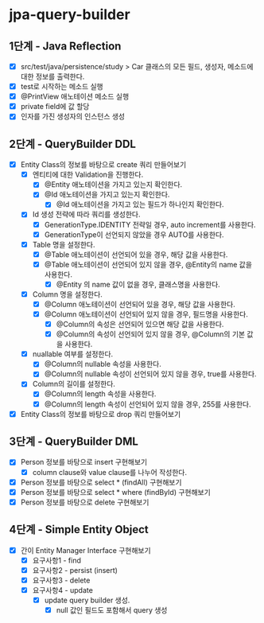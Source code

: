 # jpa-query-builder

## 1단계 - Java Reflection

- [x] src/test/java/persistence/study > Car 클래스의 모든 필드, 생성자, 메소드에 대한 정보를 출력한다.
- [x] test로 시작하는 메소드 실행
- [x] @PrintView 애노테이션 메소드 실행
- [x] private field에 값 할당
- [x] 인자를 가진 생성자의 인스턴스 생성

## 2단계 - QueryBuilder DDL

- [x] Entity Class의 정보를 바탕으로 create 쿼리 만들어보기
  - [x] 엔티티에 대한 Validation을 진행한다.
    - [x] @Entity 애노테이션을 가지고 있는지 확인한다.
    - [x] @Id 애노테이션을 가지고 있는지 확인한다.
      - [x] @Id 애노테이션을 가지고 있는 필드가 하나인지 확인한다.
  - [x] Id 생성 전략에 따라 쿼리를 생성한다.
    - [x] GenerationType.IDENTITY 전략일 경우, auto increment를 사용한다.
    - [x] GenerationType이 선언되지 않았을 경우 AUTO를 사용한다.
  - [x] Table 명을 설정한다.
    - [x] @Table 애노테이션이 선언되어 있을 경우, 해당 값을 사용한다.
    - [x] @Table 애노테이션이 선언되어 있지 않을 경우, @Entity의 name 값을 사용한다.
      - [x] @Entity 의 name 값이 없을 경우, 클래스명을 사용한다.
  - [x] Column 명을 설정한다.
    - [x] @Column 애노테이션이 선언되어 있을 경우, 해당 값을 사용한다.
    - [x] @Column 애노테이션이 선언되어 있지 않을 경우, 필드명을 사용한다.
      - [x] @Column의 속성은 선언되어 있으면 해당 값을 사용한다.
      - [x] @Column의 속성이 선언되어 있지 않을 경우, @Column의 기본 값을 사용한다.
  - [x] nuallable 여부를 설정한다.
    - [x] @Column의 nullable 속성을 사용한다.
    - [x] @Column의 nullable 속성이 선언되어 있지 않을 경우, true를 사용한다.
  - [x] Column의 길이를 설정한다.
    - [x] @Column의 length 속성을 사용한다.
    - [x] @Column의 length 속성이 선언되어 있지 않을 경우, 255를 사용한다.
- [x] Entity Class의 정보를 바탕으로 drop 쿼리 만들어보기

## 3단계 - QueryBuilder DML

- [x] Person 정보를 바탕으로 insert 구현해보기
  - [x] column clause와 value clause를 나누어 작성한다. 
- [x] Person 정보를 바탕으로 select * (findAll) 구현해보기
- [x] Person 정보를 바탕으로 select * where (findById) 구현해보기
- [x] Person 정보를 바탕으로 delete 구현해보기

## 4단계 - Simple Entity Object 
- [x] 간이 Entity Manager Interface 구현해보기
  - [x] 요구사항1 - find
  - [x] 요구사항2 - persist (insert)
  - [x] 요구사항3 - delete
  - [x] 요구사항4 - update
    - [x] update query builder 생성.
      - [x] null 값인 필드도 포함해서 query 생성
